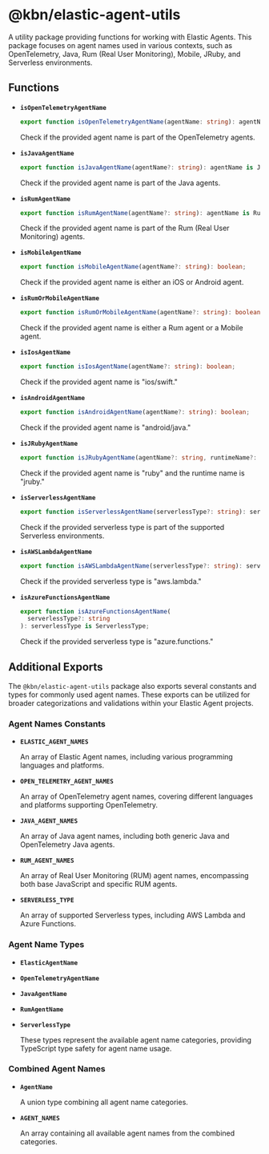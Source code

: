 # @kbn/elastic-agent-utils

A utility package providing functions for working with Elastic Agents. This package focuses on agent names used in various contexts, such as OpenTelemetry, Java, Rum (Real User Monitoring), Mobile, JRuby, and Serverless environments.

## Functions

- **`isOpenTelemetryAgentName`**

  ```typescript
  export function isOpenTelemetryAgentName(agentName: string): agentName is OpenTelemetryAgentName;
  ```

  Check if the provided agent name is part of the OpenTelemetry agents.

- **`isJavaAgentName`**

  ```typescript
  export function isJavaAgentName(agentName?: string): agentName is JavaAgentName;
  ```

  Check if the provided agent name is part of the Java agents.

- **`isRumAgentName`**

  ```typescript
  export function isRumAgentName(agentName?: string): agentName is RumAgentName;
  ```

  Check if the provided agent name is part of the Rum (Real User Monitoring) agents.

- **`isMobileAgentName`**

  ```typescript
  export function isMobileAgentName(agentName?: string): boolean;
  ```

  Check if the provided agent name is either an iOS or Android agent.

- **`isRumOrMobileAgentName`**

  ```typescript
  export function isRumOrMobileAgentName(agentName?: string): boolean;
  ```

  Check if the provided agent name is either a Rum agent or a Mobile agent.

- **`isIosAgentName`**

  ```typescript
  export function isIosAgentName(agentName?: string): boolean;
  ```

  Check if the provided agent name is "ios/swift."

- **`isAndroidAgentName`**

  ```typescript
  export function isAndroidAgentName(agentName?: string): boolean;
  ```

  Check if the provided agent name is "android/java."

- **`isJRubyAgentName`**

  ```typescript
  export function isJRubyAgentName(agentName?: string, runtimeName?: string): boolean;
  ```

  Check if the provided agent name is "ruby" and the runtime name is "jruby."

- **`isServerlessAgentName`**

  ```typescript
  export function isServerlessAgentName(serverlessType?: string): serverlessType is ServerlessType;
  ```

  Check if the provided serverless type is part of the supported Serverless environments.

- **`isAWSLambdaAgentName`**

  ```typescript
  export function isAWSLambdaAgentName(serverlessType?: string): serverlessType is ServerlessType;
  ```

  Check if the provided serverless type is "aws.lambda."

- **`isAzureFunctionsAgentName`**

  ```typescript
  export function isAzureFunctionsAgentName(
    serverlessType?: string
  ): serverlessType is ServerlessType;
  ```

  Check if the provided serverless type is "azure.functions."

## Additional Exports

The `@kbn/elastic-agent-utils` package also exports several constants and types for commonly used agent names. These exports can be utilized for broader categorizations and validations within your Elastic Agent projects.

### Agent Names Constants

- **`ELASTIC_AGENT_NAMES`**
  
  An array of Elastic Agent names, including various programming languages and platforms.

- **`OPEN_TELEMETRY_AGENT_NAMES`**
  
  An array of OpenTelemetry agent names, covering different languages and platforms supporting OpenTelemetry.

- **`JAVA_AGENT_NAMES`**
  
  An array of Java agent names, including both generic Java and OpenTelemetry Java agents.

- **`RUM_AGENT_NAMES`**
  
  An array of Real User Monitoring (RUM) agent names, encompassing both base JavaScript and specific RUM agents.

- **`SERVERLESS_TYPE`**
  
  An array of supported Serverless types, including AWS Lambda and Azure Functions.

### Agent Name Types

- **`ElasticAgentName`**
- **`OpenTelemetryAgentName`**
- **`JavaAgentName`**
- **`RumAgentName`**
- **`ServerlessType`**

  These types represent the available agent name categories, providing TypeScript type safety for agent name usage.

### Combined Agent Names

- **`AgentName`**
  
  A union type combining all agent name categories.

- **`AGENT_NAMES`**
  
  An array containing all available agent names from the combined categories.
